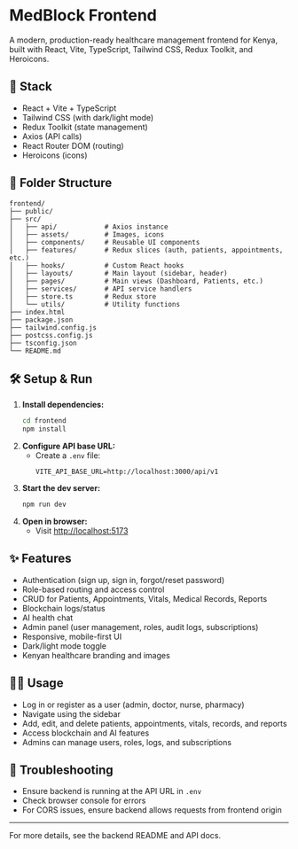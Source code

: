 # MedBlock Frontend

A modern, production-ready healthcare management frontend for Kenya, built with React, Vite, TypeScript, Tailwind CSS, Redux Toolkit, and Heroicons.

## 🚀 Stack
- React + Vite + TypeScript
- Tailwind CSS (with dark/light mode)
- Redux Toolkit (state management)
- Axios (API calls)
- React Router DOM (routing)
- Heroicons (icons)

## 📁 Folder Structure
```
frontend/
├── public/
├── src/
│   ├── api/            # Axios instance
│   ├── assets/         # Images, icons
│   ├── components/     # Reusable UI components
│   ├── features/       # Redux slices (auth, patients, appointments, etc.)
│   ├── hooks/          # Custom React hooks
│   ├── layouts/        # Main layout (sidebar, header)
│   ├── pages/          # Main views (Dashboard, Patients, etc.)
│   ├── services/       # API service handlers
│   ├── store.ts        # Redux store
│   └── utils/          # Utility functions
├── index.html
├── package.json
├── tailwind.config.js
├── postcss.config.js
├── tsconfig.json
└── README.md
```

## 🛠️ Setup & Run
1. **Install dependencies:**
   ```bash
   cd frontend
   npm install
   ```
2. **Configure API base URL:**
   - Create a `.env` file:
     ```env
     VITE_API_BASE_URL=http://localhost:3000/api/v1
     ```
3. **Start the dev server:**
   ```bash
   npm run dev
   ```
4. **Open in browser:**
   - Visit [http://localhost:5173](http://localhost:5173)

## ✨ Features
- Authentication (sign up, sign in, forgot/reset password)
- Role-based routing and access control
- CRUD for Patients, Appointments, Vitals, Medical Records, Reports
- Blockchain logs/status
- AI health chat
- Admin panel (user management, roles, audit logs, subscriptions)
- Responsive, mobile-first UI
- Dark/light mode toggle
- Kenyan healthcare branding and images

## 🧑‍💻 Usage
- Log in or register as a user (admin, doctor, nurse, pharmacy)
- Navigate using the sidebar
- Add, edit, and delete patients, appointments, vitals, records, and reports
- Access blockchain and AI features
- Admins can manage users, roles, logs, and subscriptions

## 🐞 Troubleshooting
- Ensure backend is running at the API URL in `.env`
- Check browser console for errors
- For CORS issues, ensure backend allows requests from frontend origin

---

For more details, see the backend README and API docs.
